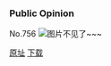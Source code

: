 ### Public Opinion
No.756
![图片不见了~~~](https://imgs.xkcd.com/comics/public_opinion.png)

[原址](https://xkcd.com//756) [下载](https://imgs.xkcd.com/comics/public_opinion.png)

